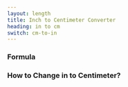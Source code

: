 ```yaml
---
layout: length
title: Inch to Centimeter Converter
heading: in to cm
switch: cm-to-in
---
```


<script>
  selectInput[4].selected = true
  selectOutput[3].selected = true
</script>

### Formula
<p id="formula"></p>

### How to Change in to Centimeter?

